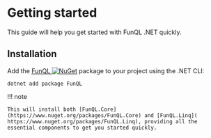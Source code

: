 ﻿# Getting started

This guide will help you get started with FunQL .NET quickly.

## Installation

Add the [FunQL ![NuGet](https://img.shields.io/nuget/v/FunQL)](https://www.nuget.org/packages/FunQL) package to your 
project using the .NET CLI:

```shell
dotnet add package FunQL
```

!!! note

    This will install both [FunQL.Core](https://www.nuget.org/packages/FunQL.Core) and [FunQL.Linq](
    https://www.nuget.org/packages/FunQL.Linq), providing all the essential components to get you started quickly.
